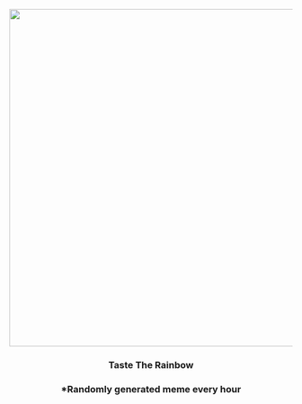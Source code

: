 <p align="center">
        <img src="https://i.redd.it/33080bk7xv291.jpg" width="600" height="600">
        </p>
        <h3 align="center">Taste The Rainbow</h3>
        <h3 align="center">*Randomly generated meme every hour</h3>
    